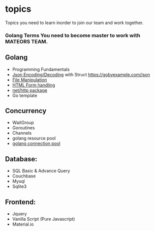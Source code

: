 # topics
Topics you need to learn inorder to join our team and work together.

### Golang Terms You need to become master to work with MATEORS TEAM.

## Golang
* Programming Fundamentals
* [Json Encoding/Decoding](https://www.sohamkamani.com/golang/json/) with Struct https://gobyexample.com/json
* [File Manipulation](https://www.devdungeon.com/content/working-files-go)
* [HTML Form handling](https://www.youtube.com/watch?v=8MApY-88pWE)
* [net/http package](https://www.youtube.com/watch?v=Ppw5UluP2R8)
* Go template

## Concurrency
* WaitGroup
* Goroutines
* Channels
* golang resource pool
* [golang connection pool](https://developpaper.com/several-implementation-cases-of-golang-connection-pool/)

## Database:
* SQL Basic & Advance Query
* Couchbase
* Mysql
* Sqlite3

## Frontend:
* Jquery
* Vanilla Script (Pure Javascript)
* Material.io
